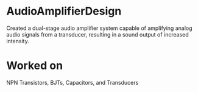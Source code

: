 # AudioAmplifierDesign
Created a dual-stage audio amplifier system capable of amplifying analog audio signals from a transducer, resulting in a sound output of increased intensity.
# Worked on
NPN Transistors, BJTs, Capacitors, and Transducers
